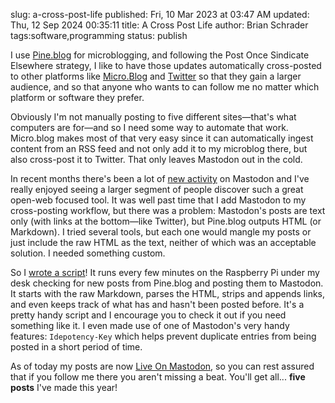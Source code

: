 slug: a-cross-post-life
published: Fri, 10 Mar 2023 at 03:47 AM
updated: Thu, 12 Sep 2024 00:35:11 
title: A Cross Post Life
author: Brian Schrader
tags:software,programming
status: publish

I use [Pine.blog][2] for microblogging, and following the Post Once Sindicate Elsewhere strategy, I like to have those updates automatically cross-posted to other platforms like [Micro.Blog][3] and [Twitter][4] so that they gain a larger audience, and so that anyone who wants to can follow me no matter which platform or software they prefer.

Obviously I'm not manually posting to five different sites&mdash;that's what computers are for&mdash;and so I need some way to automate that work. Micro.blog makes most of that very easy since it can automatically ingest content from an RSS feed and not only add it to my microblog there, but also cross-post it to Twitter. That only leaves Mastodon out in the cold.

In recent months there's been a lot of [new activity][6] on Mastodon and I've really enjoyed seeing a larger segment of people discover such a great open-web focused tool. It was well past time that I add Mastodon to my cross-posting workflow, but there was a problem: Mastodon's posts are text only (with links at the bottom&mdash;like Twitter), but Pine.blog outputs HTML (or Markdown). I tried several tools, but each one would mangle my posts or just include the raw HTML as the text, neither of which was an acceptable solution. I needed something custom.

So I [wrote a script][1]! It runs every few minutes on the Raspberry Pi under my desk checking for new posts from Pine.blog and posting them to Mastodon. It starts with the raw Markdown, parses the HTML, strips and appends links, and even keeps track of what has and hasn't been posted before. It's a pretty handy script and I encourage you to check it out if you need something like it. I even made use of one of Mastodon's very handy features: `Idepotency-Key` which helps prevent duplicate entries from being posted in a short period of time.

As of today my posts are now [Live On Mastodon][3], so you can rest assured that if you follow me there you aren't missing a beat. You'll get all... **five posts** I've made this year!

[1]: https://gist.github.com/Sonictherocketman/7951ec710b7be1f675e2e95cbcc5220e
[2]: https://pine.blog/
[3]: https://micro.blog/sonicrocketman
[4]: http://twitter.com/sonicrocketman
[5]: http://mastodon.social/@sonicrocketman
[6]: /archive/on-the-web-the-best-outcome-is-email/
